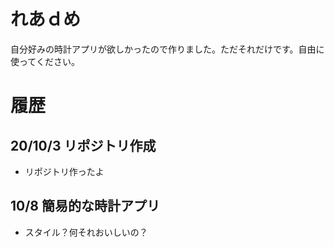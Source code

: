 # れあｄめ
自分好みの時計アプリが欲しかったので作りました。ただそれだけです。自由に使ってください。

# 履歴
## 20/10/3 リポジトリ作成
* リポジトリ作ったよ

## 10/8 簡易的な時計アプリ
* スタイル？何それおいしいの？